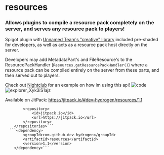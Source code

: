 # resources
### Allows plugins to compile a resource pack completely on the server, and serves any resource pack to players!

Spigot plugin with [Unnamed Team's "creative" library](https://github.com/unnamed/creative) included pre-shaded for developers, as well as acts as a resource pack host directly on the server.

Developers may add MetadataPart's and FileResource's to the ResourcePackHandler (``Resources.getResourcePackHandler()``) where a resource pack can be compiled entirely on the server from these parts, and then served out to players.

Check out [Nightclub](https://github.com/dev-hydrogen/Nightclub) for an example on how im using this api!
![code](https://user-images.githubusercontent.com/96733109/167196857-b601bec0-a109-4fbd-b021-8311fcf78a5b.png)
![explorer_Xyk3iS1ajz](https://user-images.githubusercontent.com/96733109/167197232-dc67a17a-98a5-455c-9441-7a7ed6b6ba6b.gif)

Available on JitPack: https://jitpack.io/#dev-hydrogen/resources/1.1
```<repositories>
		<repository>
		    <id>jitpack.io</id>
		    <url>https://jitpack.io</url>
		</repository>
	</repositories>```
  ```<dependency>
	    <groupId>com.github.dev-hydrogen</groupId>
	    <artifactId>resources</artifactId>
	    <version>1.1</version>
	</dependency>```
